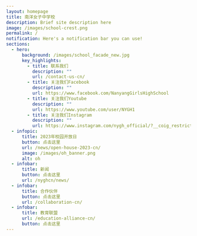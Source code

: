 ```yaml
---
layout: homepage
title: 南洋女子中学校
description: Brief site description here
image: /images/school-crest.png
permalink: /
notification: Here's a notification bar you can use!
sections:
  - hero:
      background: /images/school_facade_new.jpg
      key_highlights:
        - title: 联系我们
          description: ""
          url: /contact-us-cn/
        - title: 关注我们Facebook
          description: ""
          url: https://www.facebook.com/NanyangGirlsHighSchool
        - title: 关注我们Youtube
          description: ""
          url: https://www.youtube.com/user/NYGH1
        - title: 关注我们Instagram
          description: ""
          url: https://www.instagram.com/nygh_official/?__coig_restricted=1
  - infopic:
      title: 2023年校园开放日
      button: 点击这里
      url: /news/open-house-2023-cn/
      image: /images/oh_banner.png
      alt: oh
  - infobar:
      title: 新闻
      button: 点击这里
      url: /nyghcn/news/
  - infobar:
      title: 合作伙伴
      button: 点击这里
      url: /collaboration-cn/
  - infobar:
      title: 教育联盟
      url: /education-alliance-cn/
      button: 点击这里
---
```

